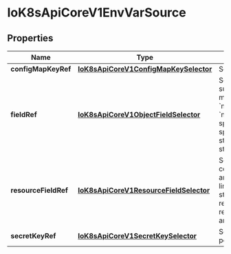 
# IoK8sApiCoreV1EnvVarSource

## Properties
Name | Type | Description | Notes
------------ | ------------- | ------------- | -------------
**configMapKeyRef** | [**IoK8sApiCoreV1ConfigMapKeySelector**](IoK8sApiCoreV1ConfigMapKeySelector.md) | Selects a key of a ConfigMap. |  [optional]
**fieldRef** | [**IoK8sApiCoreV1ObjectFieldSelector**](IoK8sApiCoreV1ObjectFieldSelector.md) | Selects a field of the pod: supports metadata.name, metadata.namespace, &#x60;metadata.labels[&#39;&lt;KEY&gt;&#39;]&#x60;, &#x60;metadata.annotations[&#39;&lt;KEY&gt;&#39;]&#x60;, spec.nodeName, spec.serviceAccountName, status.hostIP, status.podIP, status.podIPs. |  [optional]
**resourceFieldRef** | [**IoK8sApiCoreV1ResourceFieldSelector**](IoK8sApiCoreV1ResourceFieldSelector.md) | Selects a resource of the container: only resources limits and requests (limits.cpu, limits.memory, limits.ephemeral-storage, requests.cpu, requests.memory and requests.ephemeral-storage) are currently supported. |  [optional]
**secretKeyRef** | [**IoK8sApiCoreV1SecretKeySelector**](IoK8sApiCoreV1SecretKeySelector.md) | Selects a key of a secret in the pod&#39;s namespace |  [optional]




